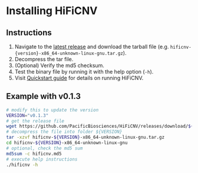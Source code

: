 # Installing HiFiCNV
## Instructions
1. Navigate to the [latest release](https://github.com/PacificBiosciences/HiFiCNV/releases/latest) and download the tarball file (e.g. `hificnv-{version}-x86_64-unknown-linux-gnu.tar.gz`).
2. Decompress the tar file.
3. (Optional) Verify the md5 checksum.
4. Test the binary file by running it with the help option (`-h`).
5. Visit [Quickstart guide](./quickstart.md) for details on running HiFiCNV.

## Example with v0.1.3
```bash
# modify this to update the version
VERSION="v0.1.3"
# get the release file
wget https://github.com/PacificBiosciences/HiFiCNV/releases/download/${VERSION}/hificnv-${VERSION}-x86_64-unknown-linux-gnu.tar.gz
# decompress the file into folder ${VERSION}
tar -xzvf hificnv-${VERSION}-x86_64-unknown-linux-gnu.tar.gz
cd hificnv-${VERSION}-x86_64-unknown-linux-gnu
# optional, check the md5 sum
md5sum -c hificnv.md5
# execute help instructions
./hificnv -h
```
